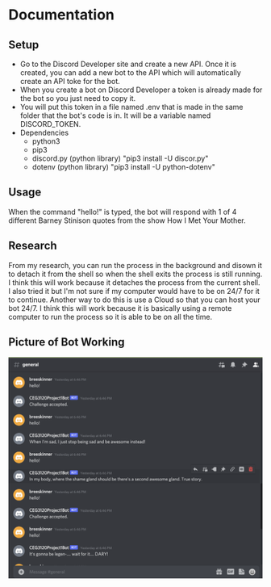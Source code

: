 # Documentation  
## Setup  
- Go to the Discord Developer site and create a new API. Once it is created, you can add a new bot to the API which will automatically create an API toke for the bot. 
- When you create a bot on Discord Developer a token is already made for the bot so you just need to copy it.  
- You will put this token in a file named .env that is made in the same folder that the bot's code is in. It will be a variable named DISCORD_TOKEN.  
- Dependencies  
	- python3  
	- pip3  
	- discord.py (python library) "pip3 install -U discor.py"  
	- dotenv (python library) "pip3 install -U python-dotenv"  
## Usage  
When the command "hello!" is typed, the bot will respond with 1 of 4 different Barney Stinison quotes from the show How I Met Your Mother.  
## Research  
From my research, you can run the process in the background and disown it to detach it from the shell so when the shell exits the process is still running. I think this will work because it detaches the process from the current shell. I also tried it but I'm not sure if my computer would have to be on 24/7 for it to continue.  Another way to do this is use a Cloud so that you can host your bot 24/7. I think this will work because it is basically using a remote computer to run the process so it is able to be on all the time.  
## Picture of Bot Working  
![This of a picture of the bot running](DiscordBot.PNG)
